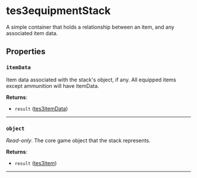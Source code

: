 <!---
	This file is autogenerated. Do not edit this file manually. Your changes will be ignored.
	More information: https://github.com/MWSE/MWSE/tree/master/docs
-->

# tes3equipmentStack
<div class="search_terms" style="display: none">tes3equipmentstack, equipmentstack</div>

A simple container that holds a relationship between an item, and any associated item data.

## Properties

### `itemData`
<div class="search_terms" style="display: none">itemdata</div>

Item data associated with the stack's object, if any. All equipped items except ammunition will have itemData.

**Returns**:

* `result` ([tes3itemData](../../types/tes3itemData))

***

### `object`
<div class="search_terms" style="display: none">object</div>

*Read-only*. The core game object that the stack represents.

**Returns**:

* `result` ([tes3item](../../types/tes3item))

***

